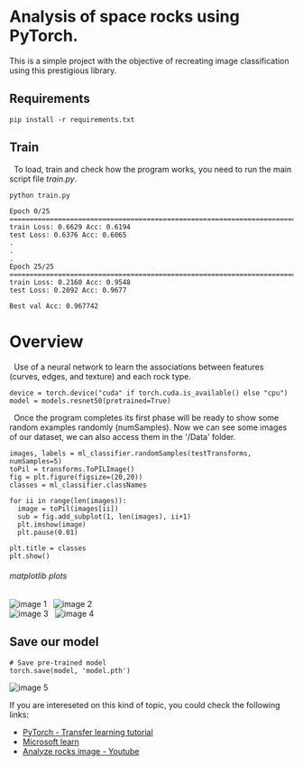 # Analysis of space rocks using PyTorch. 

This is a simple project with the objective of recreating image classification using this prestigious library.
<br>

## Requirements

    pip install -r requirements.txt


## Train
&nbsp;  To load, train and check how the program works, you need to run the main script file *train.py*.

    python train.py
    
    Epoch 0/25
    ====================================================================================================
    train Loss: 0.6629 Acc: 0.6194
    test Loss: 0.6376 Acc: 0.6065
    .
    .
    .
    Epoch 25/25
    ====================================================================================================
    train Loss: 0.2160 Acc: 0.9548
    test Loss: 0.2092 Acc: 0.9677

    Best val Acc: 0.967742


# Overview
&nbsp; Use of a neural network to learn the associations between features (curves, edges, and texture) and each rock type.

    device = torch.device("cuda" if torch.cuda.is_available() else "cpu")
    model = models.resnet50(pretrained=True)

&nbsp; Once the program completes its first phase will be ready to show some random examples randomly (numSamples). Now we can see some images of our dataset, we can also access them in the '/Data' folder. 

    images, labels = ml_classifier.randomSamples(testTransforms, numSamples=5)
    toPil = transforms.ToPILImage()
    fig = plt.figure(figsize=(20,20))
    classes = ml_classifier.classNames

    for ii in range(len(images)):
      image = toPil(images[ii])
      sub = fig.add_subplot(1, len(images), ii+1)
      plt.imshow(image)
      plt.pause(0.01)

    plt.title = classes
    plt.show()

###### matplotlib plots
![image 1](resources/1.png) &nbsp;
![image 2](resources/2.png) <br>
![image 3](resources/3.png) &nbsp;
![image 4](resources/5.png) <br>

## Save our model
    # Save pre-trained model
    torch.save(model, 'model.pth')
![image 5](resources/4.png) 
    

If you are intereseted on this kind of topic, you could check the following links: <br>
* [PyTorch - Transfer learning tutorial](https://pytorch.org/tutorials/beginner/transfer_learning_tutorial.html) <br>
* [Microsoft learn](https://docs.microsoft.com/en-us/learn/paths/classify-space-rocks-artificial-intelligence-nasa/)
* [Analyze rocks image - Youtube](https://www.youtube.com/watch?v=XoHR4p8AO9o&feature=youtu.be) 
